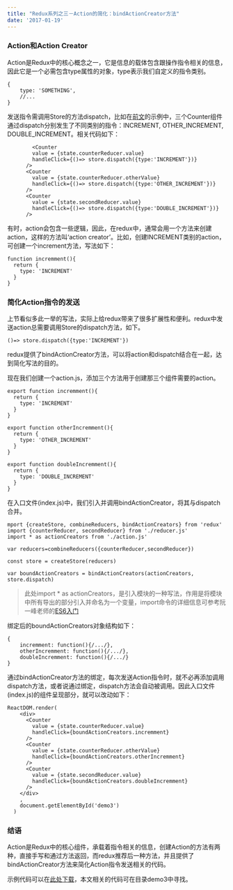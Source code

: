 ```yaml
---
title: "Redux系列之三－Action的简化：bindActionCreator方法"
date: '2017-01-19'
---
```


### Action和Action Creator

Action是Redux中的核心概念之一，它是信息的载体包含跟操作指令相关的信息，因此它是一个必需包含type属性的对象，type表示我们自定义的指令类别。

```
{
	type: 'SOMETHING',
	//...
}
```

发送指令需调用Store的方法dispatch，比如在[前文](http://twomeetings.github.io/2016/04/18/Redux%E7%B3%BB%E5%88%97%E4%B9%8B%E4%BA%8C%20%EF%BC%8D%20combineReducers/)的示例中，三个Counter组件通过dispatch分别发生了不同类别的指令：INCREMENT, OTHER_INCREMENT, DOUBLE_INCREMENT。相关代码如下：

```
		<Counter
        value = {state.counterReducer.value}
        handleClick={()=> store.dispatch({type:'INCREMENT'})}
      />
      <Counter
        value = {state.counterReducer.otherValue}
        handleClick={()=> store.dispatch({type:'OTHER_INCREMENT'})}
      />
      <Counter
        value = {state.secondReducer.value}
        handleClick={()=> store.dispatch({type:'DOUBLE_INCREMENT'})}
      />
```

有时，action会包含一些逻辑，因此，在redux中，通常会用一个方法来创建action，这样的方法叫‘action creator’。比如，创建INCREMENT类别的action，可创建一个increment方法，写法如下：

```
function incremment(){
  return {
    type: 'INCREMENT'
  }
}

```
### 简化Action指令的发送

上节看似多此一举的写法，实际上给redux带来了很多扩展性和便利。redux中发送action总需要调用Store的dispatch方法，如下。

```
()=> store.dispatch({type:'INCREMENT'})
```

redux提供了bindActionCreator方法，可以将action和dispatch结合在一起，达到简化写法的目的。

现在我们创建一个action.js，添加三个方法用于创建那三个组件需要的action。

```
export function incremment(){
  return {
    type: 'INCREMENT'
  }
}

export function otherIncremment(){
  return {
    type: 'OTHER_INCREMENT'
  }
}

export function doubleIncremment(){
  return {
    type: 'DOUBLE_INCREMENT'
  }
}

```

在入口文件(index.js)中，我们引入并调用bindActionCreator，将其与dispatch合并。

```
mport {createStore, combineReducers, bindActionCreators} from 'redux'
import {counterReducer, secondReducer} from './reducer.js'
import * as actionCreators from './action.js'

var reducers=combineReducers({counterReducer,secondReducer})

const store = createStore(reducers)

var boundActionCreators = bindActionCreators(actionCreators, store.dispatch)

```

> 此处import * as actionCreators，是引入模块的一种写法，作用是将模块中所有导出的部分引入并命名为一个变量，import命令的详细信息可参考阮一峰老师的[ES6入门](http://es6.ruanyifeng.com/)

绑定后的boundActionCreators对象结构如下：

```
{
	incremment: function(){/.../},
	otherIncremment: function(){/.../},
	doubleIncremment: function(){/.../}
}
```

通过bindActionCreator方法的绑定，每次发送Action指令时，就不必再添加调用dispatch方法，或者说通过绑定，dispatch方法会自动被调用。因此入口文件(index.js)的组件呈现部分，就可以改动如下：

```
ReactDOM.render(
    <div>
      <Counter
        value = {state.counterReducer.value}
        handleClick={boundActionCreators.incremment}
      />
      <Counter
        value = {state.counterReducer.otherValue}
        handleClick={boundActionCreators.otherIncremment}
      />
      <Counter
        value = {state.secondReducer.value}
        handleClick={boundActionCreators.doubleIncremment}
      />
    </div>
    ,
    document.getElementById('demo3')
  )
```

### 结语

Action是Redux中的核心组件，承载着指令相关的信息，创建Action的方法有两种，直接手写和通过方法返回，而redux推荐后一种方法，并且提供了bindActionCreator方法来简化Action指令发送相关的代码。

示例代码可以在[此处下载](https://github.com/twomeetings/reduxExample)，本文相关的代码可在目录demo3中寻找。